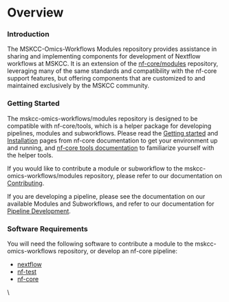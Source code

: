 # Overview

### Introduction

The MSKCC-Omics-Workflows Modules repository provides assistance in sharing and implementing components for development of Nextflow  workflows at MSKCC. It is an extension of the [nf-core/modules](https://github.com/nf-core/modules) repository, leveraging many of the same standards and compatibility with the nf-core support features, but offering components that are customized to and maintained exclusively by the MSKCC community.

### Getting Started

The mskcc-omics-workflows/modules repository is designed to be compatible with nf-core/tools, which is a helper package for developing pipelines, modules and subworkflows. Please read the [Getting started](https://nf-co.re/docs/usage/introduction) and [Installation](https://nf-co.re/docs/usage/installation) pages from nf-core documentation to get your environment up and running, and [nf-core tools documentation](https://nf-co.re/tools) to familiarize yourself with the helper tools.

If you would like to contribute a module or subworkflow to the mskcc-omics-workflows/modules repository, please refer to our documentation on [Contributing](contributing.md).

If you are developing a pipeline, please see the documentation on our available Modules and Subworkflows, and refer to our documentation for [Pipeline Development](pipeline-development.md).

### Software Requirements

You will need the following software to contribute a module to the mskcc-omics-workflows repository, or develop an nf-core pipeline:

* &#x20;[nextflow](https://www.nextflow.io/)
* &#x20;[nf-test](https://www.nf-test.com/)
* &#x20;[nf-core](https://github.com/nf-core/tools/)

\
